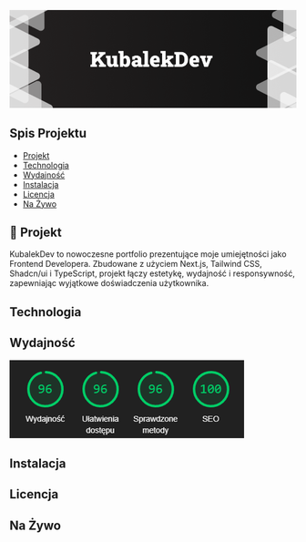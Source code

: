 ![Baner KubalekDev](./public/portfolio/thumbail-github.png)

## Spis Projektu
- [Projekt](#-projekt)
- [Technologia](#-technologia)
- [Wydajność](#-wydajność)
- [Instalacja](#-instalacja)
- [Licencja](#-licencja)
- [Na Żywo](#-żywo)

## 🚀 Projekt 

<p>
  KubalekDev to nowoczesne portfolio prezentujące moje umiejętności jako Frontend Developera. Zbudowane z użyciem Next.js, Tailwind CSS, Shadcn/ui i TypeScript, projekt łączy estetykę, wydajność i responsywność, zapewniając wyjątkowe doświadczenia użytkownika.
</p>

## Technologia

## Wydajność

![Wydajność KubalekDev](./public/portfolio/seo.png)

## Instalacja

## Licencja

## Na Żywo
